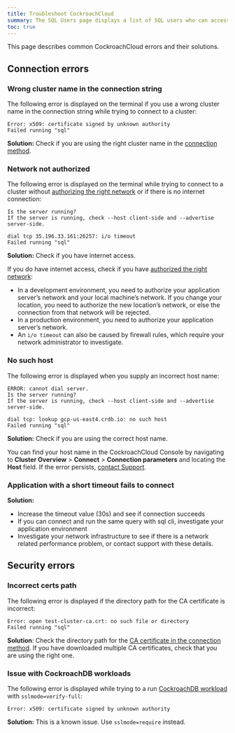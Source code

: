 ```yaml
---
title: Troubleshoot CockroachCloud
summary: The SQL Users page displays a list of SQL users who can access the cluster.
toc: true
---
```


This page describes common CockroachCloud errors and their solutions.

## Connection errors

### Wrong cluster name in the connection string

The following error is displayed on the terminal if you use a wrong cluster name in the connection string while trying to connect to a cluster:

~~~ shell
Error: x509: certificate signed by unknown authority
Failed running "sql"
~~~

**Solution:** Check if you are using the right cluster name in the [connection method](connect-to-your-cluster.html#step-4-connect-to-your-cluster).

### Network not authorized

The following error is displayed on the terminal while trying to connect to a cluster without [authorizing the right network](connect-to-your-cluster.html#step-1-authorize-your-network) or if there is no internet connection:

~~~ shell
Is the server running?
If the server is running, check --host client-side and --advertise server-side.

dial tcp 35.196.33.161:26257: i/o timeout
Failed running "sql"
~~~

**Solution:**
Check if you have internet access.

If you do have internet access, check if you have [authorized the right network](connect-to-your-cluster.html#step-1-authorize-your-network):

- In a development environment, you need to authorize your application server’s network and your local machine’s network. If you change your location, you need to authorize the new location’s network, or else the connection from that network will be rejected.
- In a production environment, you need to authorize your application server’s network.
- An `i/o timeout` can also be caused by firewall rules, which require your network administrator to investigate.

### No such host

The following error is displayed when you supply an incorrect host name:

~~~ shell
ERROR: cannot dial server.
Is the server running?
If the server is running, check --host client-side and --advertise server-side.

dial tcp: lookup gcp-us-east4.crdb.io: no such host
Failed running "sql"
~~~

**Solution:**
Check if you are using the correct host name.

You can find your host name in the CockroachCloud Console by navigating to **Cluster Overview** > **Connect** > **Connection parameters** and locating the **Host** field. If the error persists, [contact Support](https://support.cockroachlabs.com/).

### Application with a short timeout fails to connect

**Solution:**
- Increase the timeout value (30s) and see if connection succeeds
- If you can connect and run the same query with sql cli, investigate your application environment
- Investigate your network infrastructure to see if there is a network related performance problem, or contact support with these details.

## Security errors

### Incorrect certs path

The following error is displayed if the directory path for the CA certificate is incorrect:

~~~ shell
Error: open test-cluster-ca.crt: no such file or directory
Failed running "sql"
~~~

**Solution**: Check the directory path for the [CA certificate in the connection method](connect-to-your-cluster.html#step-4-connect-to-your-cluster). If you have downloaded multiple CA certificates, check that you are using the right one.

### Issue with CockroachDB workloads

The following error is displayed while trying to a run [CockroachDB workload](../{{site.versions["stable"]}}/cockroach-workload.html) with `sslmode=verify-full`:

~~~ shell
Error: x509: certificate signed by unknown authority
~~~

**Solution:** This is a known issue. Use `sslmode=require` instead.
